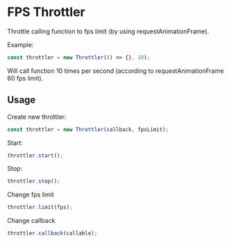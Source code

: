# FPS Throttler
Throttle calling function to fps limit (by using requestAnimationFrame).

Example:
```javascript
const throttler = new Throttler(() => {}, 10);
```
Will call function 10 times per second (according to requestAnimationFrame 60 fps limit).
## Usage

Create new throttler:
```javascript
const throttler = new Throttler(callback, fpsLimit);
```
Start:
```javascript
throttler.start();
```
Stop:
```javascript
throttler.stop();
```
Change fps limit
```javascript
throttler.limit(fps);
```
Change callback
```javascript
throttler.callback(callable);
```
